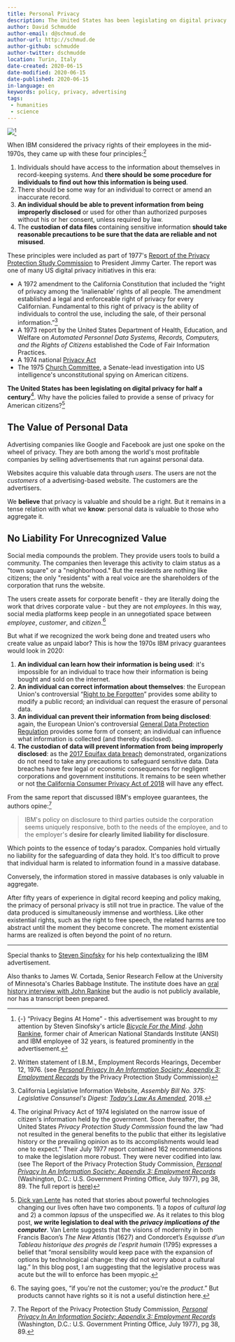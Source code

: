 ```yaml
---
title: Personal Privacy
description: The United States has been legislating on digital privacy for half a century - why hasn't it been effective?
author: David Schmudde
author-email: d@schmud.de
author-url: http://schmud.de
author-github: schmudde
author-twitter: dschmudde
location: Turin, Italy
date-created: 2020-06-15
date-modified: 2020-06-15
date-published: 2020-06-15
in-language: en
keywords: policy, privacy, advertising
tags:
 - humanities
 - science
---
```



![](/img/2020-06-15-personal-privacy/privacy-begins-in-home.jpeg)[^stevesi]

[^stevesi]: {-} &ldquo;Privacy Begins At Home&rdquo; - this advertisement was brought to my attention by Steven Sinofsky's article [*Bicycle For the Mind*](https://medium.learningbyshipping.com/bicycle-121262546097). [John Rankine](https://www.ansi.org/about_ansi/structure_management/board_directors/rankine), former chair of American National Standards Institute (ANSI) and IBM employee of 32 years, is featured prominently in the advertisement.

When IBM considered the privacy rights of their employees in the mid-1970s, they came up with these four principles:[^4-principles]

1. Individuals should have access to the information about themselves in record-keeping systems. And **there should be some procedure for individuals to find out how this information is being used**.
2. There should be some way for an individual to correct or amend an inaccurate record.
3. **An individual should be able to prevent information from being improperly disclosed** or used for other than authorized purposes without his or her consent, unless required by law.
4. The **custodian of data files** containing sensitive information **should take reasonable precautions to be sure that the data are reliable and not misused**.

[^4-principles]: Written statement of I.B.M., Employment Records Hearings, December 12, 1976. (see *[Personal Privacy In An Information Society: Appendix 3: Employment Records](/papers/personal-privacy-in-an-info-society-1977.pdf)* by the Privacy Protection Study Commission)

These principles were included as part of 1977's [Report of the Privacy Protection Study Commission](https://epic.org/privacy/ppsc1977report/) to President Jimmy Carter. The report was one of many US digital privacy initiatives in this era:

- A 1972 amendment to the California Constitution that included the &ldquo;right of privacy among the &lsquo;inalienable&rsquo; rights of all people. The amendment established a legal and enforceable right of privacy for every Californian. Fundamental to this right of privacy is the ability of individuals to control the use, including the sale, of their personal information.&rdquo;[^cali]
- A 1973 report by the United States Department of Health, Education, and Welfare on *Automated Personnel Data Systems, Records, Computers, and the Rights of Citizens* established the Code of Fair Information Practices.
- A 1974 national [Privacy Act](https://www.justice.gov/opcl/privacy-act-1974)
- The 1975 [Church Committee](https://archive.org/details/finalreportofsel01unit), a Senate-lead investigation into US intelligence's unconstitutional spying on American citizens.

[^cali]: California Legislative Information Website, *Assembly Bill No. 375: Legislative Consunsel's Digest: [Today's Law As Amended](https://leginfo.legislature.ca.gov/faces/billCompareClient.xhtml?bill_id=201720180AB375&showamends=false)*, 2018.

**The United States has been legislating on digital privacy for half a century**[^info-society]. Why have the policies failed to provide a sense of privacy for American citizens?[^lente]


[^info-society]: The original Privacy Act of 1974 legislated on the narrow issue of citizen's information held by the government. Soon thereafter, the United States *Privacy Protection Study Commission* found the law &ldquo;had not resulted in the general benefits to the public that either its legislative history or the prevailing opinion as to its accomplishments would lead one to expect.&rdquo; Their July 1977 report contained 162 recommendations to make the legislation more robust. They were never codified into law. (see The Report of the Privacy Protection Study Commission, *[Personal Privacy In An Information Society: Appendix 3: Employment Records](/papers/personal-privacy-in-an-info-society-1977.pdf)* (Washington, D.C.: U.S. Government Printing Office, July 1977), pg 38, 89. The full report is [here](https://epic.org/privacy/ppsc1977report/))
[^lente]: [Dick van Lente](https://www.eur.nl/en/people/dick-van-lente) has noted that stories about powerful technologies changing our lives often have two components. 1) a *topos* of *cultural lag* and 2) a common *lapsus* of the unspecified *we*. As it relates to this blog post, ***we* write legislation to deal with the *privacy implications of the computer***. Van Lente suggests that the visions of modernity in both Francis Bacon’s *The New Atlantis* (1627) and Condorcet’s *Esquisse d'un Tableau historique des progrès de l'esprit humain* (1795) expresses a belief that &ldquo;moral sensibility would keep pace with the expansion of options by technological change: they did not worry about a cultural lag.&rdquo; In this blog post, I am suggesting that the legislative process was acute but the will to enforce has been myopic.

## The Value of Personal Data

Advertising companies like Google and Facebook are just one spoke on the wheel of privacy. They are both among the world's most profitable companies by selling advertisements that run against personal data.

Websites acquire this valuable data through *users*. The users are not the *customers* of a advertising-based website. The customers are the advertisers.

We **believe** that privacy is valuable and should be a right. But it remains in a tense relation with what we **know**: personal data is valuable to those who aggregate it.

## No Liability For Unrecognized Value

Social media compounds the problem. They provide users tools to build a community. The companies then leverage this activity to claim status as a "town square" or a "neighborhood." But the residents are nothing like citizens; the only "residents" with a real voice are the shareholders of the corporation that runs the website.

The users create assets for corporate benefit - they are literally doing the work that drives corporate value - but they are not *employees*. In this way, social media platforms keep people in an unnegotiated space between *employee*, *customer*, and *citizen*.[^product]

[^product]: The saying goes, &ldquo;if you're not the customer; you're the *product*.&rdquo; But products cannot have rights so it is not a useful distinction here.

But what if we recognized the work being done and treated users who create value as unpaid labor? This is how the 1970s IBM privacy guarantees would look in 2020:

1. **An individual can learn how their information is being used**: it's impossible for an individual to trace how their information is being bought and sold on the internet.
2. **An individual can correct information about themselves**:  the European Union's controversial &ldquo;[Right to be Forgotten](https://gdpr.eu/right-to-be-forgotten/)&rdquo; provides some ability to modify a public record; an individual can request the erasure of personal data.
3. **An individual can prevent their information from being disclosed**: again, the European Union's controversial [General Data Protection Regulation](https://gdpr.eu/) provides some form of consent; an individual can influence what information is collected (and thereby disclosed).
4. **The custodian of data will prevent information from being improperly disclosed**: as the [2017 Equifax data breach](https://www.consumer.ftc.gov/blog/2017/09/equifax-data-breach-what-do) demonstrated, organizations do not need to take any precautions to safeguard sensitive data. Data breaches have few legal or economic consequences for negligent corporations and government institutions. It remains to be seen whether or not [the California Consumer Privacy Act of 2018](https://leginfo.legislature.ca.gov/faces/billCompareClient.xhtml?bill_id=201720180AB375&showamends=false) will have any effect.

From the same report that discussed IBM's employee guarantees, the authors opine:[^info-society-2]

[^info-society-2]: The Report of the Privacy Protection Study Commission, *[Personal Privacy In An Information Society: Appendix 3: Employment Records](/papers/personal-privacy-in-an-info-society-1977.pdf)* (Washington, D.C.: U.S. Government Printing Office, July 1977), pg 38, 89.

> IBM's policy on disclosure to third parties outside the corporation seems uniquely responsive, both to the needs of the employee, and to the employer's **desire for clearly limited liability for disclosure**.

Which points to the essence of today's paradox. Companies hold virtually no liability for the safeguarding of data they hold. It's too difficult to prove that individual harm is related to information found in a massive database.

Conversely, the information stored in massive databases is only valuable in aggregate.

After fifty years of experience in digital record keeping and policy making, the primacy of personal privacy is still not true in practice. The value of the data produced is simultaneously immense and worthless. Like other existential rights, such as the right to free speech, the related harms are too abstract until the moment they become concrete. The moment existential harms are realized is often beyond the point of no return.

---

Special thanks to [Steven Sinofsky](https://twitter.com/stevesi) for his help contextualizing the IBM advertisement.

Also thanks to James W. Cortada, Senior Research Fellow at the University of Minnesota's Charles Babbage Institute. The institute does have an [oral history interview with John Rankine](https://conservancy.umn.edu/handle/11299/107604) but the audio is not publicly available, nor has a transcript been prepared.

